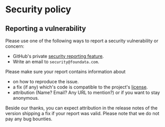 # Security policy

## Reporting a vulnerability

Please use one of the following ways to report a security vulnerability or concern:

* GitHub's private [security reporting feature](https://github.com/foundata/roundcube-plugin-identity-from-directory/security/advisories/new).
* Write an email to `security@foundata.com`.

Please make sure your report contains information about

* on how to reproduce the issue.
* a fix (if any) which's code is compatible to the project's [license](./.reuse/dep5).
* attribution (Name? Email? Any URL to mention?) or if you want to stay anonymous.

Beside our thanks, you can expect attribution in the release notes of the version shipping a fix if your report was valid. Please note that we do not pay any bug bounties.

